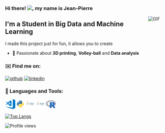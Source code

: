 ### Hi there! <img src="https://raw.githubusercontent.com/MartinHeinz/MartinHeinz/master/wave.gif" width="30px">, my name is Jean-Pierre

<img align="right" alt="GIF" src="https://aryng.com/assets/img/ani2.gif" height="350"  />

## I'm a Student in Big Data and Machine Learning
I made this project just for fun, it allows you to create 
- 💜 Passionate about **3D printing**, **Volley-ball** and **Data analysis**

### ✉️ Find me on:
[<img src='https://cdn.jsdelivr.net/npm/simple-icons@3.0.1/icons/github.svg' alt='github' height='40'>](https://github.com/jeanpierre8)  [<img src='https://cdn.jsdelivr.net/npm/simple-icons@3.0.1/icons/linkedin.svg' alt='linkedin' height='40'>](https://www.linkedin.com/in/jean-pierre-tran/)  

### 🧰 Languages and Tools:
<img align="left" alt="Visual Studio Code" width="33px" src="https://raw.githubusercontent.com/github/explore/80688e429a7d4ef2fca1e82350fe8e3517d3494d/topics/visual-studio-code/visual-studio-code.png" />
<img align="left" alt="Python" width="33px" src="https://raw.githubusercontent.com/github/explore/80688e429a7d4ef2fca1e82350fe8e3517d3494d/topics/python/python.png" />
<img align="left" alt="Java" width="33px" src="https://raw.githubusercontent.com/github/explore/80688e429a7d4ef2fca1e82350fe8e3517d3494d/topics/java/java.png" />
<img align ="left" alt="C" width="33px" src="https://raw.githubusercontent.com/github/explore/80688e429a7d4ef2fca1e82350fe8e3517d3494d/topics/java/java.png" />
<img align="left" alt="R" width="33px" src="https://raw.githubusercontent.com/github/explore/80688e429a7d4ef2fca1e82350fe8e3517d3494d/topics/r/r.png" />

<br />
<br />

[![Top Langs](https://github-readme-stats.vercel.app/api/top-langs/?username=jeanpierre8)](https://github.com/anuraghazra/github-readme-stats)

![Profile views](https://gpvc.arturio.dev/jeanpierre8)  
